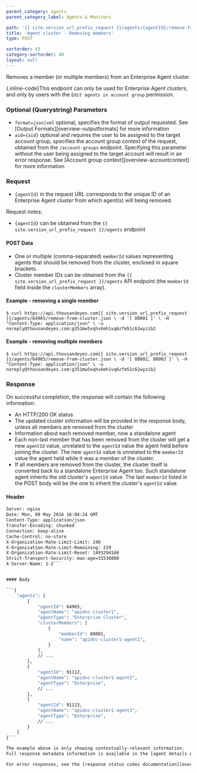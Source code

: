 ```yaml
---
parent_category: agents
parent_category_label: Agents & Monitors

path: '{{ site.version_url_prefix_request }}/agents/{agentId}/remove-from-cluster'
title: 'Agent cluster - Removing members'
type: POST

sortorder: 43
category-sortorder: 40
layout: null
---
```


Removes a member (or multiple members) from an Enterprise Agent cluster.

{.inline-code}This endpoint can only be used for Enterprise Agent *clusters*, and only by users with the `Edit agents in account group` permission.


### Optional (Querystring) Parameters

* `format=json|xml` optional, specifies the format of output requested.  See [Output Formats][overview-outputformats] for more information
* `aid={aid}` optional and requires the user to be assigned to the target account group, specifies the account group context of the request, obtained from the `/account-groups` endpoint.  Specifying this parameter without the user being assigned to the target account will result in an error response. See [Account group context][overview-accountcontext] for more information


### Request

* `{agentId}` in the request URL corresponds to the unique ID of an Enterprise Agent *cluster* from which agent(s) will being removed.

Request notes:

* `{agentId}` can be obtained from the `{{ site.version_url_prefix_request }}/agents` endpoint


#### POST Data

* One or multiple (comma-separated) `memberId` values representing agents that should be removed from the cluster, enclosed in square brackets.
* Cluster member IDs can be obtained from the `{{ site.version_url_prefix_request }}/agents` API endpoint (the `memberId` field inside the `clusterMembers` array).


#### Example - removing a single member

`$ curl https://api.thousandeyes.com{{ site.version_url_prefix_request }}/agents/64965/remove-from-cluster.json \
  -d '[
    80001
    ]' \
  -H "Content-Type: application/json" \
  -u noreply@thousandeyes.com:g351mw5xqhvkmh1vq6zfm51c62wyzib2`


#### Example - removing multiple members

`$ curl https://api.thousandeyes.com{{ site.version_url_prefix_request }}/agents/64965/remove-from-cluster.json \
  -d '[
    80002,
    80003
    ]' \
  -H "Content-Type: application/json" \
  -u noreply@thousandeyes.com:g351mw5xqhvkmh1vq6zfm51c62wyzib2`


### Response

On successful completion, the response will contain the following information:

* An HTTP/200 OK status
* The updated cluster information will be provided in the response body, unless all members are removed from the cluster
* Information about each removed member, now a standalone agent
* Each non-last member that has been removed from the cluster will get a new `agentId` value, unrelated to the `agentId` value the agent held before joining the cluster. The new `agentId` value is unrelated to the `memberId` value the agent held while it was a member of the cluster.
* If all members are removed from the cluster, the cluster itself is converted back to a standalone Enterprise Agent too. Such standalone agent inherits the old cluster's `agentId` value. The last `memberId` listed in the POST body will be the one to inherit the cluster's `agentId` value.


#### Header

```HTTP/1.1 200 OK
Server: nginx
Date: Mon, 09 May 2016 16:04:24 GMT
Content-Type: application/json
Transfer-Encoding: chunked
Connection: keep-alive
Cache-Control: no-store
X-Organization-Rate-Limit-Limit: 240
X-Organization-Rate-Limit-Remaining: 229
X-Organization-Rate-Limit-Reset: 1493294160
Strict-Transport-Security: max-age=31536000
X-Server-Name: 1-2```


#### Body

```{
    "agents": [
        {
            "agentId": 64965,
            "agentName": "apidoc-cluster1",
            "agentType": "Enterprise Cluster",
            "clusterMembers": [
                {
                    "memberId": 80001,
                    "name": "apidoc-cluster1-agent1",
                }
            ],
            // ...
        },
        {
            "agentId": 91112,
            "agentName": "apidoc-cluster1-agent2",
            "agentType": "Enterprise",
            // ...
        },
        {
            "agentId": 91113,
            "agentName": "apidoc-cluster1-agent3",
            "agentType": "Enterprise",
            // ...
        }
    ]
}```

The example above is only showing contextually-relevant information.
Full response metadata information is available in the [agent details API endpoint description][agent-metadata].

For error responses, see the [response status codes documentation][overview-responsestatuscodes].
